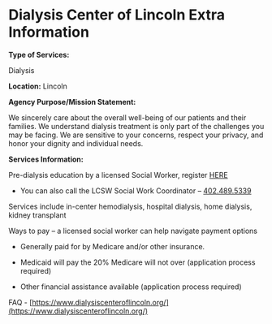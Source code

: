 # Dialysis Center of Lincoln Extra Information

**Type of Services:** 

Dialysis

**Location:** Lincoln

**Agency Purpose/Mission Statement:** 

We sincerely care about the overall well-being of our patients and their families.  We understand dialysis treatment is only part of the challenges you may be facing.  We are sensitive to your concerns, respect your privacy, and honor your dignity and individual needs.   

**Services Information:** 

Pre-dialysis education by a licensed Social Worker, register [HERE](https://www.dialysiscenteroflincoln.org/patient-resources/pre-dialysis-education-classes) 

- You can also call the LCSW Social Work Coordinator – [402.489.5339](tel:4024895339) 

Services include in-center hemodialysis, hospital dialysis, home dialysis, kidney transplant 

Ways to pay – a licensed social worker can help navigate payment options 

- Generally paid for by Medicare and/or other insurance. 

- Medicaid will pay the 20% Medicare will not over (application process required) 

- Other financial assistance available (application process required) 

FAQ - [https://www.dialysiscenteroflincoln.org/](https://www.dialysiscenteroflincoln.org/) 